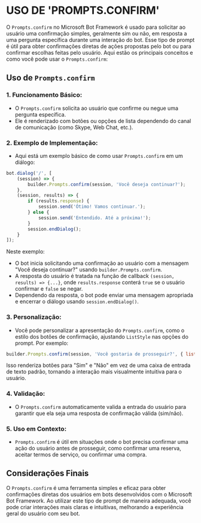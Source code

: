 # USO DE 'PROMPTS.CONFIRM'
O `Prompts.confirm` no Microsoft Bot Framework é usado para solicitar ao usuário uma confirmação simples, geralmente sim ou não, em resposta a uma pergunta específica durante uma interação do bot. Esse tipo de prompt é útil para obter confirmações diretas de ações propostas pelo bot ou para confirmar escolhas feitas pelo usuário. Aqui estão os principais conceitos e como você pode usar o `Prompts.confirm`:

## Uso de `Prompts.confirm`
### 1. **Funcionamento Básico:**
   - O `Prompts.confirm` solicita ao usuário que confirme ou negue uma pergunta específica.
   - Ele é renderizado com botões ou opções de lista dependendo do canal de comunicação (como Skype, Web Chat, etc.).

### 2. **Exemplo de Implementação:**
   - Aqui está um exemplo básico de como usar `Prompts.confirm` em um diálogo:

   ```javascript
   bot.dialog('/', [
       (session) => {
           builder.Prompts.confirm(session, 'Você deseja continuar?');
       },
       (session, results) => {
           if (results.response) {
               session.send('Ótimo! Vamos continuar.');
           } else {
               session.send('Entendido. Até a próxima!');
           }
           session.endDialog();
       }
   ]);
   ```

   Neste exemplo:
   - O bot inicia solicitando uma confirmação ao usuário com a mensagem "Você deseja continuar?" usando `builder.Prompts.confirm`.
   - A resposta do usuário é tratada na função de callback `(session, results) => {...}`, onde `results.response` conterá `true` se o usuário confirmar e `false` se negar.
   - Dependendo da resposta, o bot pode enviar uma mensagem apropriada e encerrar o diálogo usando `session.endDialog()`.

### 3. **Personalização:**
   - Você pode personalizar a apresentação do `Prompts.confirm`, como o estilo dos botões de confirmação, ajustando `ListStyle` nas opções do prompt. Por exemplo:

   ```javascript
   builder.Prompts.confirm(session, 'Você gostaria de prosseguir?', { listStyle: builder.ListStyle.button });
   ```

   Isso renderiza botões para "Sim" e "Não" em vez de uma caixa de entrada de texto padrão, tornando a interação mais visualmente intuitiva para o usuário.

### 4. **Validação:**
   - O `Prompts.confirm` automaticamente valida a entrada do usuário para garantir que ela seja uma resposta de confirmação válida (sim/não).

### 5. **Uso em Contexto:**
   - `Prompts.confirm` é útil em situações onde o bot precisa confirmar uma ação do usuário antes de prosseguir, como confirmar uma reserva, aceitar termos de serviço, ou confirmar uma compra.

## Considerações Finais
O `Prompts.confirm` é uma ferramenta simples e eficaz para obter confirmações diretas dos usuários em bots desenvolvidos com o Microsoft Bot Framework. Ao utilizar este tipo de prompt de maneira adequada, você pode criar interações mais claras e intuitivas, melhorando a experiência geral do usuário com seu bot.